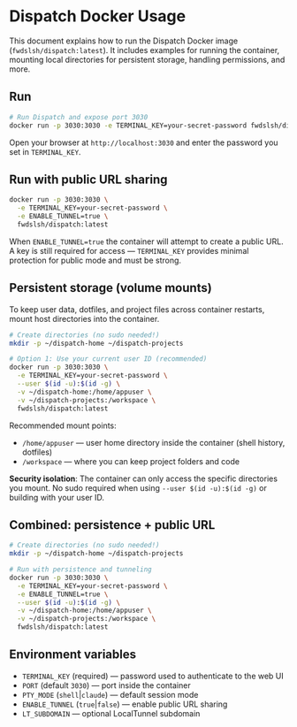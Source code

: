 # Dispatch Docker Usage

This document explains how to run the Dispatch Docker image (`fwdslsh/dispatch:latest`). It includes examples for running the container, mounting local directories for persistent storage, handling permissions, and more.

## Run

```bash
# Run Dispatch and expose port 3030
docker run -p 3030:3030 -e TERMINAL_KEY=your-secret-password fwdslsh/dispatch:latest
```

Open your browser at `http://localhost:3030` and enter the password you set in `TERMINAL_KEY`.

## Run with public URL sharing

```bash
docker run -p 3030:3030 \
  -e TERMINAL_KEY=your-secret-password \
  -e ENABLE_TUNNEL=true \
  fwdslsh/dispatch:latest
```

When `ENABLE_TUNNEL=true` the container will attempt to create a public URL. A key is still required for access — `TERMINAL_KEY` provides minimal protection for public mode and must be strong.

## Persistent storage (volume mounts)

To keep user data, dotfiles, and project files across container restarts, mount host directories into the container.

```bash
# Create directories (no sudo needed!)
mkdir -p ~/dispatch-home ~/dispatch-projects

# Option 1: Use your current user ID (recommended)
docker run -p 3030:3030 \
  -e TERMINAL_KEY=your-secret-password \
  --user $(id -u):$(id -g) \
  -v ~/dispatch-home:/home/appuser \
  -v ~/dispatch-projects:/workspace \
  fwdslsh/dispatch:latest
```

Recommended mount points:

- `/home/appuser` — user home directory inside the container (shell history, dotfiles)
- `/workspace` — where you can keep project folders and code

**Security isolation**: The container can only access the specific directories you mount. No sudo required when using `--user $(id -u):$(id -g)` or building with your user ID.

## Combined: persistence + public URL

```bash
# Create directories (no sudo needed!)
mkdir -p ~/dispatch-home ~/dispatch-projects

# Run with persistence and tunneling
docker run -p 3030:3030 \
  -e TERMINAL_KEY=your-secret-password \
  -e ENABLE_TUNNEL=true \
  --user $(id -u):$(id -g) \
  -v ~/dispatch-home:/home/appuser \
  -v ~/dispatch-projects:/workspace \
  fwdslsh/dispatch:latest
```

## Environment variables

- `TERMINAL_KEY` (required) — password used to authenticate to the web UI
- `PORT` (default `3030`) — port inside the container
- `PTY_MODE` (`shell`|`claude`) — default session mode
- `ENABLE_TUNNEL` (`true`|`false`) — enable public URL sharing
- `LT_SUBDOMAIN` — optional LocalTunnel subdomain
